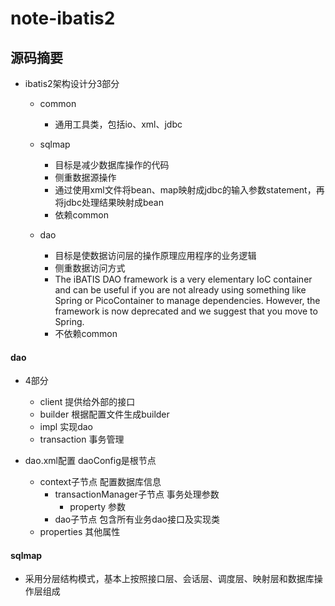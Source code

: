# note-ibatis2

## 源码摘要

- ibatis2架构设计分3部分
    - common    
        - 通用工具类，包括io、xml、jdbc
    - sqlmap 
        - 目标是减少数据库操作的代码
        - 侧重数据源操作      
        - 通过使用xml文件将bean、map映射成jdbc的输入参数statement，再将jdbc处理结果映射成bean         
        - 依赖common
            
    - dao  
        - 目标是使数据访问层的操作原理应用程序的业务逻辑  
        - 侧重数据访问方式  
        - The iBATIS DAO framework is a very elementary IoC container and can be useful if you are not already using something like Spring or PicoContainer to manage dependencies. However, the framework is now deprecated and we suggest that you move to Spring. 
        - 不依赖common
    
      

#### dao

- 4部分
    - client 提供给外部的接口
    - builder 根据配置文件生成builder
    - impl 实现dao
    - transaction 事务管理  

- dao.xml配置  daoConfig是根节点
    - context子节点 配置数据库信息
        - transactionManager子节点 事务处理参数
            - property 参数
        - dao子节点 包含所有业务dao接口及实现类
    - properties 其他属性  


#### sqlmap

- 采用分层结构模式，基本上按照接口层、会话层、调度层、映射层和数据库操作层组成



